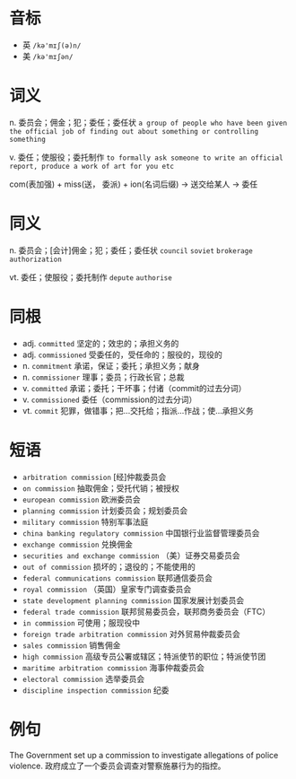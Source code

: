 # 音标

- 英 `/kə'mɪʃ(ə)n/`
- 美 `/kə'mɪʃən/`

# 词义

n. 委员会；佣金；犯；委任；委任状
`a group of people who have been given the official job of finding out about something or controlling something`

v. 委任；使服役；委托制作
`to formally ask someone to write an official report, produce a work of art for you etc`



com(表加强) + miss(送， 委派) + ion(名词后缀) → 送交给某人 → 委任

# 同义

n. 委员会；[会计]佣金；犯；委任；委任状
`council` `soviet` `brokerage` `authorization`

vt. 委任；使服役；委托制作
`depute` `authorise`

# 同根

- adj. `committed` 坚定的；效忠的；承担义务的
- adj. `commissioned` 受委任的，受任命的；服役的，现役的
- n. `commitment` 承诺，保证；委托；承担义务；献身
- n. `commissioner` 理事；委员；行政长官；总裁
- v. `committed` 承诺；委托；干坏事；付诸（commit的过去分词）
- v. `commissioned` 委任（commission的过去分词）
- vt. `commit` 犯罪，做错事；把...交托给；指派…作战；使…承担义务

# 短语

- `arbitration commission` [经]仲裁委员会
- `on commission` 抽取佣金；受托代销；被授权
- `european commission` 欧洲委员会
- `planning commission` 计划委员会；规划委员会
- `military commission` 特别军事法庭
- `china banking regulatory commission` 中国银行业监督管理委员会
- `exchange commission` 兑换佣金
- `securities and exchange commission` （美）证券交易委员会
- `out of commission` 损坏的；退役的；不能使用的
- `federal communications commission` 联邦通信委员会
- `royal commission` （英国）皇家专门调查委员会
- `state development planning commission` 国家发展计划委员会
- `federal trade commission` 联邦贸易委员会，联邦商务委员会（FTC）
- `in commission` 可使用；服现役中
- `foreign trade arbitration commission` 对外贸易仲裁委员会
- `sales commission` 销售佣金
- `high commission` 高级专员公署或辖区；特派使节的职位；特派使节团
- `maritime arbitration commission` 海事仲裁委员会
- `electoral commission` 选举委员会
- `discipline inspection commission` 纪委

# 例句

The Government set up a commission to investigate allegations of police violence.
政府成立了一个委员会调查对警察施暴行为的指控。


